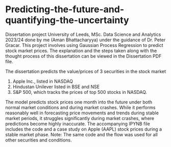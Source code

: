 # Predicting-the-future-and-quantifying-the-uncertainty
Dissertation project University of Leeds, MSc. Data Science and Analytics 2023/24 done by me (Aman Bhattacharyya) under the guidance of Dr. Peter Gracar.
This project involves using Gaussian Process Regression to predict stock market prices. The explanation and the steps taken along with the thought process of this dissertation can be viewed in the Dissertation PDF file.

The dissertation predicts the value/prices of 3 securities in the stock market 
1) Apple Inc., listed in NASDAQ 
2) Hindustan Unilever listed in BSE and NSE
3) S&P 500, which tracks the prices of top 500 stocks in NASDAQ.

The model predicts stock prices one month into the future under both normal market conditions and during market crashes. While it performs reasonably well in forecasting price movements and trends during stable market periods, it struggles significantly during market crashes, where predictions become highly inaccurate. The accompanying IPYNB file includes the code and a case study on Apple (AAPL) stock prices during a stable market phase. Note: The same code and the flow was used for all other securities and conditions.
